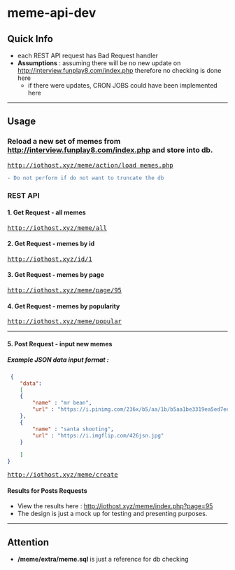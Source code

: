 # meme-api-dev
## Quick Info

* each REST API request has Bad Request handler
* **Assumptions** : assuming there will be no new update on http://interview.funplay8.com/index.php therefore no checking is done here
	- if there were updates, CRON JOBS could have been implemented here

---

## Usage
### Reload a new set of memes from http://interview.funplay8.com/index.php and store into db.
<pre>
<a href="http://iothost.xyz/meme/action/load_memes.php">http://iothost.xyz/meme/action/load_memes.php</a>
</pre>

```diff
- Do not perform if do not want to truncate the db
```



### REST API
#### 1. Get Request - all memes

<pre>
<a href="http://iothost.xyz/meme/all">http://iothost.xyz/meme/all</a>
</pre>

#### 2. Get Request - memes by id

<pre>
<a href="http://iothost.xyz/id/1">http://iothost.xyz/id/1</a>
</pre>

#### 3. Get Request - memes by page

<pre>
<a href="http://iothost.xyz/meme/page/95">http://iothost.xyz/meme/page/95</a>
</pre>

#### 4. Get Request - memes by popularity

<pre>
<a href="http://iothost.xyz/meme/popular">http://iothost.xyz/meme/popular</a>
</pre>

---


#### 5. Post Request - input new memes

##### Example JSON data input format :
```JSON
 {
    "data":
    [
	{
	    "name" : "mr bean",
	    "url" : "https://i.pinimg.com/236x/b5/aa/1b/b5aa1be3319ea5ed7eeb04498f7b37b3.jpg"
	},
	{
	    "name" : "santa shooting",
	    "url" : "https://i.imgflip.com/426jsn.jpg"
	}
	
    ]
}

```

<pre>
<a href="http://iothost.xyz/meme/create">http://iothost.xyz/meme/create</a>
</pre>

#### Results for Posts Requests

* View the results here : http://iothost.xyz/meme/index.php?page=95 
* The design is just a mock up for testing and presenting purposes.

---
## Attention

* **/meme/extra/meme.sql** is just a reference for db checking
